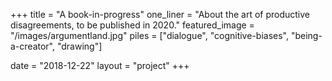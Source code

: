 +++
title = "A book-in-progress"
one_liner = "About the art of productive disagreements, to be published in 2020."
featured_image = "/images/argumentland.jpg"
piles = ["dialogue", "cognitive-biases", "being-a-creator", "drawing"]

date = "2018-12-22"
layout = "project"
+++